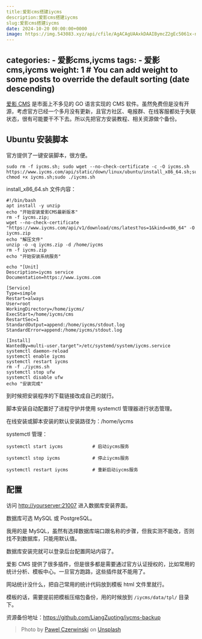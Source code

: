 ```yaml
---
title:爱影cms搭建iycms
description:爱影cms搭建iycms
slug:爱影cms搭建iycms
date: 2024-10-20 00:00:00+0000
image: https://img.543083.xyz/api/cfile/AgACAgUAAxkDAAIBymcZ2gEc5061x-nlL9wtL0TbaIsaAAIlwDEbXNPRVIvESQrMDUDZAQADAgADeAADNgQ
---
```


categories:
    - 爱影cms,iycms
tags:
    - 爱影cms,iycms
weight: 1       # You can add weight to some posts to override the default sorting (date descending)
---

[爱影 CMS](https://iycms.com/index.html) 是市面上不多见的 GO 语言实现的 CMS 软件。虽然免费但是没有开源，考虑官方已经一个多月没有更新，且官方社区、电报群、在线客服都处于失联状态，很有可能要干不下去。所以先把官方安装教程、相关资源做个备份。

## [](#Ubuntu-安装脚本 "Ubuntu 安装脚本")Ubuntu 安装脚本

官方提供了一键安装脚本，很方便。
```
sudo rm -f iycms.sh; sudo wget --no-check-certificate -c -O iycms.sh https://www.iycms.com/api/static/down/linux/ubuntu/install_x86_64.sh;sudo chmod +x iycms.sh;sudo ./iycms.sh
```
install_x86_64.sh 文件内容：
```
#!/bin/bash
apt install -y unzip
echo "开始安装爱影CMS最新版本"
rm -f iycms.zip;
wget --no-check-certificate "https://www.iycms.com/api/v1/download/cms/latest?os=1&kind=x86_64" -O iycms.zip
echo "解压文件"
unzip -o -q iycms.zip -d /home/iycms
rm -f iycms.zip
echo "开始安装系统服务"

echo "[Unit]
Description=iycms service
Documentation=https://www.iycms.com

[Service]
Type=simple
Restart=always
User=root
WorkingDirectory=/home/iycms/
ExecStart=/home/iycms/cms
RestartSec=1
StandardOutput=append:/home/iycms/stdout.log
StandardError=append:/home/iycms/stdout.log

[Install]
WantedBy=multi-user.target">/etc/systemd/system/iycms.service
systemctl daemon-reload
systemctl enable iycms
systemctl restart iycms
rm -f ./iycms.sh
systemctl stop ufw
systemctl disable ufw
echo "安装完成"
```

到时候把安装程序的下载链接改成自己的就行。

脚本安装自动配置好了进程守护并使用 systemctl 管理器进行状态管理。

在线安装或脚本安装的默认安装路径为：/home/iycms

systemctl 管理：
```
systemctl start iycms			# 启动iycms服务

systemctl stop iycms         	# 停止iycms服务

systemctl restart iycms     	# 重新启动iycms服务
```
## [](#配置 "配置")配置

访问 [http://yourserver:21007](http://yourserver:21007/) 进入数据库安装界面。

数据库可选 MySQL 或 PostgreSQL。

我用的是 MySQL，虽然有选择数据库端口跟名称的步骤，但我实测不能改，否则找不到数据库，只能用默认值。

数据库安装完就可以登录后台配置网站内容了。

爱影 CMS 提供了很多插件，但是很多都是需要通过官方认证授权的，比如常用的统计分析、模板中心。一旦官方跑路，这些插件就不能用了。

网站统计没什么，把自己常用的统计代码放到模板 html 文件里就行。

模板的话，需要提前把模板压缩包备份，用的时候放到 `/iycms/data/tpl/` 目录下。

资源备份地址：https://github.com/LiangZuoting/iycms-backup

> Photo by [Pawel Czerwinski](https://unsplash.com/@pawel_czerwinski) on [Unsplash](https://unsplash.com/)